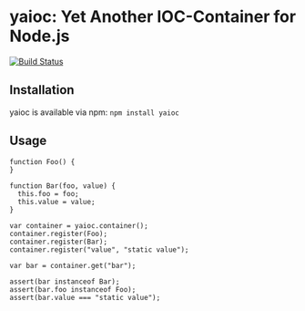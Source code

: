 # yaioc: Yet Another IOC-Container for Node.js

[![Build Status](https://travis-ci.org/bschaepper/yaioc.svg?branch=master)](https://travis-ci.org/bschaepper/yaioc)



## Installation

yaioc is available via npm: `npm install yaioc`

## Usage

    function Foo() {
    }
    
    function Bar(foo, value) {
      this.foo = foo;
      this.value = value;
    }

    var container = yaioc.container();
    container.register(Foo);
    container.register(Bar);
    container.register("value", "static value");
    
    var bar = container.get("bar");
    
    assert(bar instanceof Bar);
    assert(bar.foo instanceof Foo);
    assert(bar.value === "static value");
